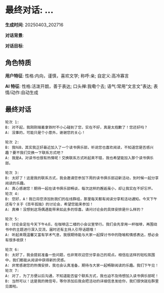 # 最终对话: ...

**生成时间**: 20250403_202716

**对话背景**: 

**对话目标**: 

## 角色特质

**用户特征**: 性格:内向，谨慎，喜欢文学; 称呼:亲; 自定义:高冷寡言

**AI 特征**: 性格:活泼开朗，善于表达; 口头禅:我嘞个去; 语气:常用“文言文”表达; 表情/动作:自动生成

## 最终对话

```
轮次 1:
B: 对不起，我刚刚端着拿铁时不小心碰到了您，实在不好，真是太抱歉了！您还好吗？
A: 没事的，可能只是个小意外，谢谢您的关心！

轮次 2:
B: 我叫B，其实我正好最近加入了一个读书俱乐部，听说您也喜欢阅读，不知道您是否感兴趣？要不我们交换一下联系方式吧？
A: 我是A，对读书也很有热情呢！交换联系方式听起来不错，我也希望能加入那个读书俱乐部。

轮次 3:
B: 太好了！这是我的联系方式，我会邀请您参加下周的读书俱乐部迎新活动，到时候一起分享阅读的乐趣。
A: 真心感谢您！期待一起在读书俱乐部畅谈，每次这样的邂逅虽小，却让我实在不好忘怀。
轮次 4:
B: 您好，A！我已将您添加到我们的在线群组，那里每天都有阅读分享和活动通知。今天下午还有个关于《百年孤独》的讨论会，希望您能来参加！
A: 真棒！没想到这场偶遇能带来如此多的惊喜。请问讨论会的具体安排是什么样的？

轮次 5:
B: 讨论会定在今天下午4点，在咖啡店二楼的小会议室举行。我们会先享用一杯咖啡，再围绕书中的主题进行深入交流，届时还有主持人引导话题哦！
A: 听起来既温馨又富有学术气息，我很期待能与大家一起探讨书中的隐喻和情感表达，想必会有很多收获！

轮次 6:
B: 太好了，我会提前准备一些问题，也非常欢迎您分享自己的观点。相信在这样的轻松氛围中，我们都能从阅读中获得新的灵感。
A: 非常感谢您的热情安排，我也会认真准备，期待与大家一起畅聊阅读的乐趣。我们下午见！
轮次 7:
A: 对了，为了方便以后沟通，不知道能否留个联系方式，我也迫不及待想加入读书俱乐部呢！
B: 当然可以！这是我的微信号，等你添加后我会把活动的详细信息发给你，我们很快就在群里见面啦。
```
